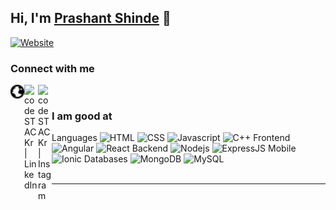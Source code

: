 ## Hi, I'm [Prashant Shinde][website] 👋

[![Website](https://img.shields.io/website?label=www.prashantshinde.in&style=for-the-badge&url=https%3A%2F%2Fwww.prashantshinde.in)](https://www.prashantshinde.in)

### Connect with me

[<img align="left" alt="codeSTACKr.com" width="22px" src="https://raw.githubusercontent.com/iconic/open-iconic/master/svg/globe.svg" />][website]
[<img align="left" alt="codeSTACKr | LinkedIn" width="22px" src="https://cdn.jsdelivr.net/npm/simple-icons@v3/icons/linkedin.svg" />][linkedin]
[<img align="left" alt="codeSTACKr | Instagram" width="22px" src="https://cdn.jsdelivr.net/npm/simple-icons@v3/icons/instagram.svg" />][instagram]

<br />

### I am good at

Languages 
<img alt="HTML" width="20px" src="https://www.prashantshinde.in/assets/images/skills/html.png" />
<img alt="CSS" width="20px" src="https://www.prashantshinde.in/assets/images/skills/css.png" />
<img alt="Javascript" width="20px" src="https://www.prashantshinde.in/assets/images/skills/javascript.png" />
<img alt="C++" width="20px" src="https://www.prashantshinde.in/assets/images/skills/cpp.png" />
Frontend 
<img alt="Angular" width="20px" src="https://www.prashantshinde.in/assets/images/skills/angular.png" />
<img alt="React" width="20px" src="https://www.prashantshinde.in/assets/images/skills/react.png" />
Backend 
<img alt="Nodejs" width="20px" src="https://www.prashantshinde.in/assets/images/skills/nodejs.png" />
<img alt="ExpressJS" width="20px" src="https://www.prashantshinde.in/assets/images/skills/expressjs.png" />
Mobile 
<img alt="Ionic" width="20px" src="https://www.prashantshinde.in/assets/images/skills/ionic.png" />
Databases 
<img alt="MongoDB" width="20px" src="https://www.prashantshinde.in/assets/images/skills/mongo.png" />
<img alt="MySQL" width="20px" src="https://www.prashantshinde.in/assets/images/skills/mysql.png" />
<br />
<br />

---

[website]: https://www.prashantshinde.in
[instagram]: https://instagram.com/prashantns9
[linkedin]: https://linkedin.com/in/prashantns9
